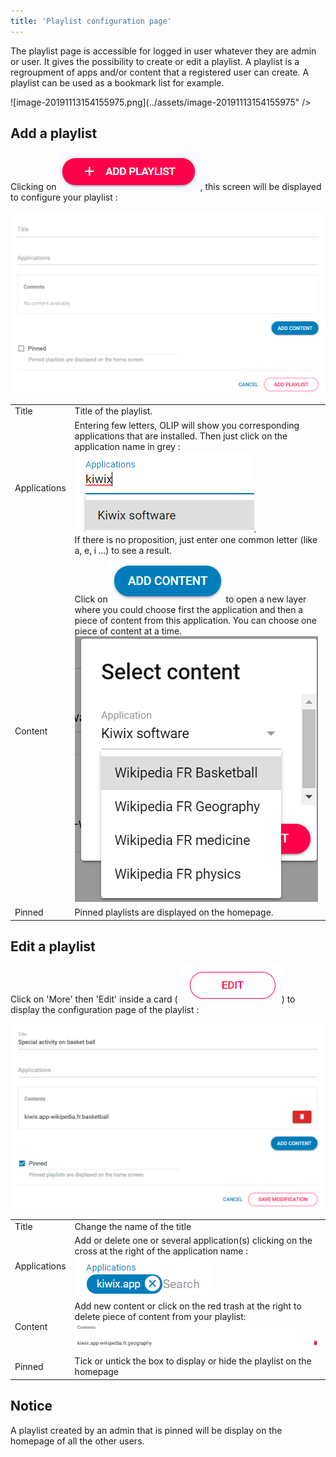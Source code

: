 ```yaml
---
title: 'Playlist configuration page'
---
```


The playlist page is accessible for logged in user whatever they are admin or user. It gives the possibility to create or edit a playlist. 
A playlist is a regroupment of apps and/or content that a registered user can create. A playlist can be used as a bookmark list for example.  

![image-20191113154155975.png](../assets/image-20191113154155975" />



## Add a playlist

Clicking on ![image-20191113154009570.png](../assets/image-20191113154009570.png?resize=60%), this screen will be displayed to configure your playlist :

![image-20191113154229706.png](../assets/image-20191113154229706.png?resize=80%)



|              |                                                              |
| ------------ | ------------------------------------------------------------ |
| Title        | Title of the playlist.                                       |
| Applications | Entering few letters, OLIP will show you corresponding applications that are installed. Then just click on the application name in grey : ![image-20191113154850111.png](../assets/image-20191113154850111.png?resize=65%).<br />If there is no proposition, just enter one common letter (like a, e, i ...) to see a result. |
| Content      | Click on ![image-20191113144216482.png](../assets/image-20191113144216482.png?resize=60%)to open a new layer where you could choose first the application and then a piece of content from this application. You can choose one piece of content at a time. <br />![image-20191113144316739.png](../assets/image-20191113144316739.png?resize=65%) |
| Pinned       | Pinned playlists are displayed on the homepage.              |



## Edit a playlist

Click on 'More' then 'Edit' inside a card ( ![image-20191113154709686.png](../assets/image-20191113154709686.png?resize=65%))  to display the configuration page of the playlist :

![image-20191113154738407.png](../assets/image-20191113154738407.png?resize=80%)



|              |                                                              |
| ------------ | ------------------------------------------------------------ |
| Title        | Change the name of the title                                 |
| Applications | Add or delete one or several application(s) clicking on the cross at the right of the application name : ![image-20191113155044263.png](../assets/image-20191113155044263.png?resize=80%) |
| Content      | Add new content or click on the red trash at the right to delete piece of content from your playlist:<br />![image-20191113145109876.png](../assets/image-20191113145109876.png?resize=65%) |
| Pinned       | Tick or untick the box to display or hide the playlist on the homepage |



## Notice

A playlist created by an admin that is pinned will be display on the homepage of all the other users. 

